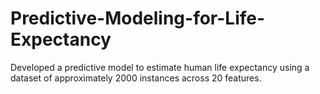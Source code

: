 # Predictive-Modeling-for-Life-Expectancy
Developed a predictive model to estimate human life expectancy using a dataset of approximately 2000 instances across 20 features.
